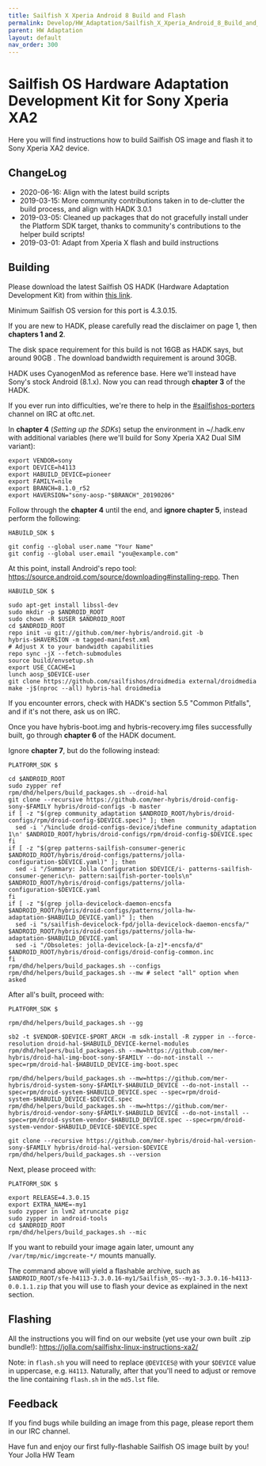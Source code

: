 ```yaml
---
title: Sailfish X Xperia Android 8 Build and Flash
permalink: Develop/HW_Adaptation/Sailfish_X_Xperia_Android_8_Build_and_Flash/
parent: HW Adaptation
layout: default
nav_order: 300
---
```


# Sailfish OS Hardware Adaptation Development Kit for Sony Xperia XA2

Here you will find instructions how to build Sailfish OS image and flash it to Sony Xperia XA2 device.

## ChangeLog

  - 2020-06-16: Align with the latest build scripts
  - 2019-03-15: More community contributions taken in to de-clutter the build process, and align with HADK 3.0.1
  - 2019-03-05: Cleaned up packages that do not gracefully install under the Platform SDK target, thanks to community's contributions to the helper build scripts!
  - 2019-03-01: Adapt from Xperia X flash and build instructions

## Building

Please download the latest Sailfish OS HADK (Hardware Adaptation Development Kit) from within [this link](https://sailfishos.org/hadk).

Minimum Sailfish OS version for this port is 4.3.0.15.

If you are new to HADK, please carefully read the disclaimer on page 1, then **chapters 1 and 2**.

The disk space requirement for this build is not 16GB as HADK says, but around 90GB . The download bandwidth requirement is around 30GB.

HADK uses CyanogenMod as reference base. Here we'll instead have Sony's stock Android (8.1.x). Now you can read through **chapter 3** of the HADK.

If you ever run into difficulties, we're there to help in the [#sailfishos-porters](https://webchat.oftc.net/?channels=#sailfishos-porters) channel on IRC at oftc.net.

In **chapter 4** (*Setting up the SDKs*) setup the environment in ~/.hadk.env with additional variables (here we'll build for Sony Xperia XA2 Dual SIM variant):
```nosh
export VENDOR=sony
export DEVICE=h4113
export HABUILD_DEVICE=pioneer
export FAMILY=nile
export BRANCH=8.1.0_r52
export HAVERSION="sony-aosp-"$BRANCH"_20190206"
```

Follow through the **chapter 4** until the end, and **ignore chapter 5**, instead perform the following:
```nosh
HABUILD_SDK $

git config --global user.name "Your Name"
git config --global user.email "you@example.com"
```

At this point, install Android's repo tool: <https://source.android.com/source/downloading#installing-repo>. Then
```nosh
HABUILD_SDK $

sudo apt-get install libssl-dev
sudo mkdir -p $ANDROID_ROOT
sudo chown -R $USER $ANDROID_ROOT
cd $ANDROID_ROOT
repo init -u git://github.com/mer-hybris/android.git -b hybris-$HAVERSION -m tagged-manifest.xml
# Adjust X to your bandwidth capabilities
repo sync -jX --fetch-submodules
source build/envsetup.sh
export USE_CCACHE=1
lunch aosp_$DEVICE-user
git clone https://github.com/sailfishos/droidmedia external/droidmedia
make -j$(nproc --all) hybris-hal droidmedia
```

If you encounter errors, check with HADK's section 5.5 "Common Pitfalls", and if it's not there, ask us on IRC.

Once you have hybris-boot.img and hybris-recovery.img files successfully built, go through **chapter 6** of the HADK document.

Ignore **chapter 7**, but do the following instead:
```nosh
PLATFORM_SDK $

cd $ANDROID_ROOT
sudo zypper ref
rpm/dhd/helpers/build_packages.sh --droid-hal
git clone --recursive https://github.com/mer-hybris/droid-config-sony-$FAMILY hybris/droid-configs -b master
if [ -z "$(grep community_adaptation $ANDROID_ROOT/hybris/droid-configs/rpm/droid-config-$DEVICE.spec)" ]; then
  sed -i '/%include droid-configs-device/i%define community_adaptation 1\n' $ANDROID_ROOT/hybris/droid-configs/rpm/droid-config-$DEVICE.spec
fi
if [ -z "$(grep patterns-sailfish-consumer-generic $ANDROID_ROOT/hybris/droid-configs/patterns/jolla-configuration-$DEVICE.yaml)" ]; then
  sed -i "/Summary: Jolla Configuration $DEVICE/i- patterns-sailfish-consumer-generic\n- pattern:sailfish-porter-tools\n" $ANDROID_ROOT/hybris/droid-configs/patterns/jolla-configuration-$DEVICE.yaml
fi
if [ -z "$(grep jolla-devicelock-daemon-encsfa $ANDROID_ROOT/hybris/droid-configs/patterns/jolla-hw-adaptation-$HABUILD_DEVICE.yaml)" ]; then
  sed -i "s/sailfish-devicelock-fpd/jolla-devicelock-daemon-encsfa/" $ANDROID_ROOT/hybris/droid-configs/patterns/jolla-hw-adaptation-$HABUILD_DEVICE.yaml
  sed -i "/Obsoletes: jolla-devicelock-[a-z]*-encsfa/d" $ANDROID_ROOT/hybris/droid-configs/droid-config-common.inc
fi
rpm/dhd/helpers/build_packages.sh --configs
rpm/dhd/helpers/build_packages.sh --mw # select "all" option when asked
```

After all's built, proceed with:
```nosh
PLATFORM_SDK $

rpm/dhd/helpers/build_packages.sh --gg

sb2 -t $VENDOR-$DEVICE-$PORT_ARCH -m sdk-install -R zypper in --force-resolution droid-hal-$HABUILD_DEVICE-kernel-modules
rpm/dhd/helpers/build_packages.sh --mw=https://github.com/mer-hybris/droid-hal-img-boot-sony-$FAMILY --do-not-install --spec=rpm/droid-hal-$HABUILD_DEVICE-img-boot.spec

rpm/dhd/helpers/build_packages.sh --mw=https://github.com/mer-hybris/droid-system-sony-$FAMILY-$HABUILD_DEVICE --do-not-install --spec=rpm/droid-system-$HABUILD_DEVICE.spec --spec=rpm/droid-system-$HABUILD_DEVICE-$DEVICE.spec
rpm/dhd/helpers/build_packages.sh --mw=https://github.com/mer-hybris/droid-vendor-sony-$FAMILY-$HABUILD_DEVICE --do-not-install --spec=rpm/droid-system-vendor-$HABUILD_DEVICE.spec --spec=rpm/droid-system-vendor-$HABUILD_DEVICE-$DEVICE.spec

git clone --recursive https://github.com/mer-hybris/droid-hal-version-sony-$FAMILY hybris/droid-hal-version-$DEVICE
rpm/dhd/helpers/build_packages.sh --version
```

Next, please proceed with:
```nosh
PLATFORM_SDK $

export RELEASE=4.3.0.15
export EXTRA_NAME=-my1
sudo zypper in lvm2 atruncate pigz
sudo zypper in android-tools
cd $ANDROID_ROOT
rpm/dhd/helpers/build_packages.sh --mic
```

If you want to rebuild your image again later, umount any `/var/tmp/mic/imgcreate-*/` mounts manually.

The command above will yield a flashable archive, such as `$ANDROID_ROOT/sfe-h4113-3.3.0.16-my1/Sailfish_OS--my1-3.3.0.16-h4113-0.0.1.1.zip` that you will use to flash your device as explained in the next section.

## Flashing

All the instructions you will find on our website (yet use your own built .zip bundle!): <https://jolla.com/sailfishx-linux-instructions-xa2/>

Note: in `flash.sh` you will need to replace `@DEVICES@` with your `$DEVICE` value in uppercase, e.g. `H4113`. Naturally, after that you'll need to adjust or remove the line containing `flash.sh` in the `md5.lst` file.

## Feedback

If you find bugs while building an image from this page, please report them in our IRC channel.


Have fun and enjoy our first fully-flashable Sailfish OS image built by you!
Your Jolla HW Team
